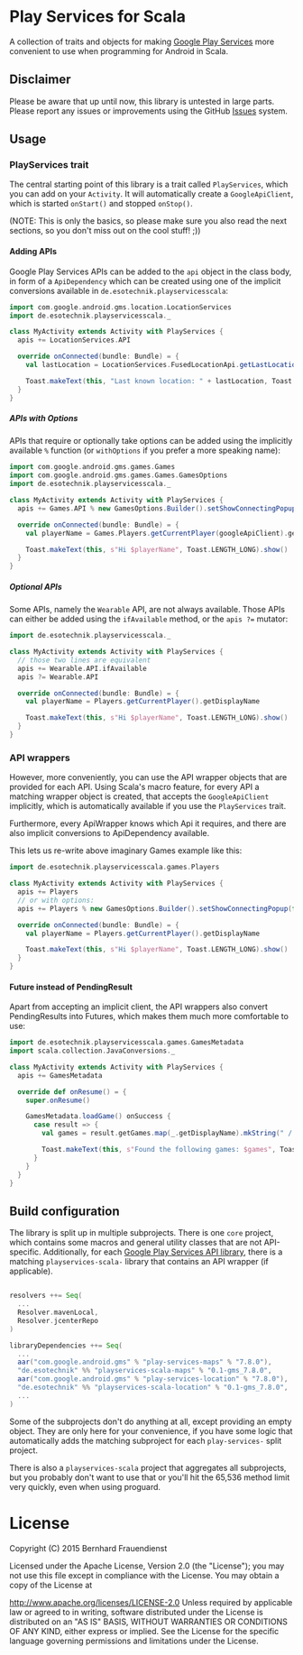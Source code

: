 # Play Services for Scala #

A collection of traits and objects for making
[Google Play Services](https://developers.google.com/android/) more convenient to use when
programming for Android in Scala.

## Disclaimer ##

Please be aware that up until now, this library is untested in large parts. Please report any
issues or improvements using the GitHub [Issues](https://github.com/oxc/playservices-scala/issues)
system.

## Usage ##

### PlayServices trait ###

The central starting point of this library is a trait called `PlayServices`, which you can add on
your `Activity`. It will automatically create a `GoogleApiClient`, which is started `onStart()` and
stopped `onStop()`.

(NOTE: This is only the basics, so please make sure you also read the next sections, so you don't
miss out on the cool stuff! ;))

#### Adding APIs ####

Google Play Services APIs can be added to the `api` object in the class body, in form of a
`ApiDependency` which can be created using one of the implicit conversions available
in `de.esotechnik.playservicesscala`:

```scala
import com.google.android.gms.location.LocationServices
import de.esotechnik.playservicesscala._

class MyActivity extends Activity with PlayServices {
  apis += LocationServices.API

  override onConnected(bundle: Bundle) = {
    val lastLocation = LocationServices.FusedLocationApi.getLastLocation(googleApiClient);

    Toast.makeText(this, "Last known location: " + lastLocation, Toast.LENGTH_LONG).show()
  }
}
```

##### APIs with Options #####

APIs that require or optionally take options can be added using the implicitly available `%`
function (or `withOptions` if you prefer a more speaking name):

```scala
import com.google.android.gms.games.Games
import com.google.android.gms.games.Games.GamesOptions
import de.esotechnik.playservicesscala._

class MyActivity extends Activity with PlayServices {
  apis += Games.API % new GamesOptions.Builder().setShowConnectingPopup(false).build()

  override onConnected(bundle: Bundle) = {
    val playerName = Games.Players.getCurrentPlayer(googleApiClient).getDisplayName

    Toast.makeText(this, s"Hi $playerName", Toast.LENGTH_LONG).show()
  }
}
```

##### Optional APIs #####

Some APIs, namely the `Wearable` API, are not always available. Those APIs can either be added
using the `ifAvailable` method, or the `apis ?=` mutator:

```scala
import de.esotechnik.playservicesscala._

class MyActivity extends Activity with PlayServices {
  // those two lines are equivalent
  apis += Wearable.API.ifAvailable
  apis ?= Wearable.API

  override onConnected(bundle: Bundle) = {
    val playerName = Players.getCurrentPlayer().getDisplayName

    Toast.makeText(this, s"Hi $playerName", Toast.LENGTH_LONG).show()
  }
}
```

### API wrappers ###

However, more conveniently, you can use the API wrapper objects that are provided for each API.
Using Scala's macro feature, for every API a matching wrapper object is created, that accepts the
`GoogleApiClient` implicitly, which is automatically available if you use the `PlayServices` trait.

Furthermore, every ApiWrapper knows which Api it requires, and there are also implicit conversions
to ApiDependency available.

This lets us re-write above imaginary Games example like this:


```scala
import de.esotechnik.playservicesscala.games.Players

class MyActivity extends Activity with PlayServices {
  apis += Players
  // or with options:
  apis += Players % new GamesOptions.Builder().setShowConnectingPopup(false).build()

  override onConnected(bundle: Bundle) = {
    val playerName = Players.getCurrentPlayer().getDisplayName

    Toast.makeText(this, s"Hi $playerName", Toast.LENGTH_LONG).show()
  }
}
```

#### Future instead of PendingResult ####

Apart from accepting an implicit client, the API wrappers also convert PendingResults into Futures,
which makes them much more comfortable to use:

```scala
import de.esotechnik.playservicesscala.games.GamesMetadata
import scala.collection.JavaConversions._

class MyActivity extends Activity with PlayServices {
  apis += GamesMetadata

  override def onResume() = {
    super.onResume()

    GamesMetadata.loadGame() onSuccess {
      case result => {
        val games = result.getGames.map(_.getDisplayName).mkString(" / ")

        Toast.makeText(this, s"Found the following games: $games", Toast.LENGTH_LONG).show()
      }
    }
  }
}
```



## Build configuration ##

The library is split up in multiple subprojects. There is one `core` project, which contains some
macros and general utility classes that are not API-specific. Additionally, for each
[Google Play Services API library](https://developers.google.com/android/guides/setup#split),
there is a matching `playservices-scala-` library that contains an API wrapper (if applicable).

```scala

resolvers ++= Seq(
  ...
  Resolver.mavenLocal,
  Resolver.jcenterRepo
)

libraryDependencies ++= Seq(
  ...
  aar("com.google.android.gms" % "play-services-maps" % "7.8.0"),
  "de.esotechnik" %% "playservices-scala-maps" % "0.1-gms_7.8.0",
  aar("com.google.android.gms" % "play-services-location" % "7.8.0"),
  "de.esotechnik" %% "playservices-scala-location" % "0.1-gms_7.8.0",
  ...
)

```

Some of the subprojects don't do anything at all, except providing an empty object. They are only
here for your convenience, if you have some logic that automatically adds the matching subproject
for each `play-services-` split project.

There is also a `playservices-scala` project that aggregates all subprojects, but you probably
don't want to use that or you'll hit the 65,536 method limit very quickly, even when using proguard.

License
======

Copyright (C) 2015 Bernhard Frauendienst

Licensed under the Apache License, Version 2.0 (the "License"); you may not use this file except in
compliance with the License. You may obtain a copy of the License at

http://www.apache.org/licenses/LICENSE-2.0
Unless required by applicable law or agreed to in writing, software distributed under the License
is distributed on an "AS IS" BASIS, WITHOUT WARRANTIES OR CONDITIONS OF ANY KIND, either express or
implied. See the License for the specific language governing permissions and limitations under the
License.